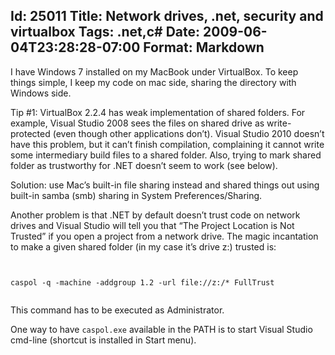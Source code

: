 Id: 25011
Title: Network drives, .net, security and virtualbox
Tags: .net,c#
Date: 2009-06-04T23:28:28-07:00
Format: Markdown
--------------
I have Windows 7 installed on my MacBook under VirtualBox. To keep
things simple, I keep my code on mac side, sharing the directory with
Windows side.

Tip \#1: VirtualBox 2.2.4 has weak implementation of shared folders. For
example, Visual Studio 2008 sees the files on shared drive as
write-protected (even though other applications don’t). Visual Studio
2010 doesn’t have this problem, but it can’t finish compilation,
complaining it cannot write some intermediary build files to a shared
folder. Also, trying to mark shared folder as trustworthy for .NET
doesn’t seem to work (see below).

Solution: use Mac’s built-in file sharing instead and shared things out
using built-in samba (smb) sharing in System Preferences/Sharing.

Another problem is that .NET by default doesn’t trust code on network
drives and Visual Studio will tell you that “The Project Location is Not
Trusted” if you open a project from a network drive. The magic
incantation to make a given shared folder (in my case it’s drive z:)
trusted is:

<code>\
caspol -q -machine -addgroup 1.2 -url file://z:/\* FullTrust\
</code>

This command has to be executed as Administrator.

One way to have `caspol.exe` available in the PATH is to start Visual
Studio cmd-line (shortcut is installed in Start menu).
